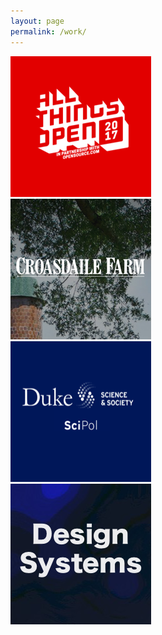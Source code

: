 ```yaml
---
layout: page
permalink: /work/
---
```


<div class="view-wrapper view-wrapper--flex">
  <div class="grid">
    <div class="grid__row">
      <div class="grid__block square square--large">
        <a href="https://www.allthingsopen.org" target="_blank" rel="noopener noreferrer">
          <img class="img--grayscale img--work" src="/images/AllThingsOpen.png" alt="All Things Open" />
        </a>
      </div>
      <div class="grid__block square square--large">
        <a href="http://croasdailefarm.com/" target="_blank" rel="noopener noreferrer">
          <img class="img--grayscale img--work" src="/images/CroasdaileFarm.png" alt="Croasdaile Farm" />
        </a>
      </div>
      <div class="grid__block square square--large">
        <a href="http://scipol.duke.edu/" target="_blank" rel="noopener noreferrer">
          <img class="img--grayscale img--work" src="/images/DukeSciPol.png" alt="Duke SciPol" />
        </a>
      </div>
      <div class="grid__block square square--large">
        <a href="/LSDesignSystems.pdf" target="_blank" rel="noopener noreferrer">
          <img class="img--grayscale img--work" src="/images/DesignSystems.png" alt="Design Systems" />
        </a>
      </div>
    </div>
  </div>
</div>